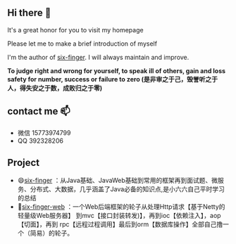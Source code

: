 ## Hi there 👋

It's a great honor for you to visit my homepage

Please let me to make a brief introduction of myself

I'm the author of [six-finger](https://github.com/bin392328206/six-finger). I will always maintain and improve.

**To judge right and wrong for yourself, to speak ill of others, gain and loss safety for number, success or failure to zero
(是非审之于己，毁誉听之于人，得失安之于数，成败归之于零)**


## contact me 📫 
- 微信 15773974799
- QQ 392328206


## Project
- 😄[six-finger](https://github.com/bin392328206/six-finger) ：从Java基础、JavaWeb基础到常用的框架再到面试题、微服务、分布式、大数据，几乎涵盖了Java必备的知识点,是小六六自己平时学习的总结
- 🤔[six-finger-web](https://github.com/bin392328206/six-finger-web) ：一个Web后端框架的轮子从处理Http请求【基于Netty的轻量级Web服务器】 到mvc【接口封装转发)】，再到ioc【依赖注入】，aop【切面】，再到 rpc【远程过程调用】最后到orm【数据库操作】全部自己撸一个（简易）的轮子。






















<!--
**bin392328206/bin392328206** is a ✨ _special_ ✨ repository because its `README.md` (this file) appears on your GitHub profile.

Here are some ideas to get you started:

- 🔭 I’m currently working on ...
- 🌱 I’m currently learning ...
- 👯 I’m looking to collaborate on ...
- 🤔 I’m looking for help with ...
- 💬 Ask me about ...
- 📫 How to reach me: ...
- 😄 Pronouns: ...
- ⚡ Fun fact: ...
-->

